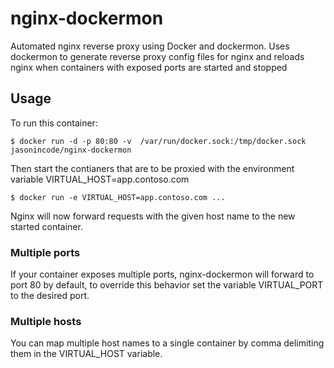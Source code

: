 # nginx-dockermon

Automated nginx reverse proxy using Docker and dockermon. Uses dockermon to generate reverse proxy config
files for nginx and reloads nginx when containers with exposed ports are started and stopped  

## Usage

To run this container:

```
$ docker run -d -p 80:80 -v  /var/run/docker.sock:/tmp/docker.sock jasonincode/nginx-dockermon
```

Then start the contianers that are to be proxied with the environment variable VIRTUAL_HOST=app.contoso.com  

```
$ docker run -e VIRTUAL_HOST=app.contoso.com ...
```

Nginx will now forward requests with the given host name to the new started container.

### Multiple ports

If your container exposes multiple ports, nginx-dockermon will forward to port 80 by default, to override this
behavior set the variable VIRTUAL_PORT to the desired port.

### Multiple hosts

You can map multiple host names to a single container by comma delimiting them in the VIRTUAL_HOST variable.
